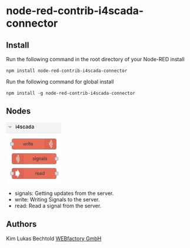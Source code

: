 # node-red-contrib-i4scada-connector

## Install

Run the following command in the root directory of your Node-RED install

    npm install node-red-contrib-i4scada-connector

Run the following command for global install

    npm install -g node-red-contrib-i4scada-connector

## Nodes

![Alt text](/nodes.jpg "Nodes overview")

* signals: Getting updates from the server.
* write: Writing Signals to the server.
* read: Read a signal from the server.

## Authors

Kim Lukas Bechtold [WEBfactory GmbH][1]

[1]:https://webfactory-i4.de